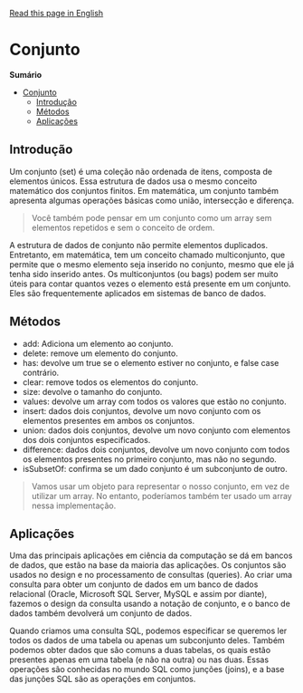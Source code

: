 [Read this page in English](./README-en.md)

# Conjunto

**Sumário**

- [Conjunto](#conjunto)
  - [Introdução](#introdução)
  - [Métodos](#métodos)
  - [Aplicações](#aplicações)

## Introdução

Um conjunto (set) é uma coleção não ordenada de itens, composta de elementos únicos. Essa estrutura de dados usa o mesmo conceito matemático dos conjuntos finitos. Em matemática, um conjunto também apresenta algumas operações básicas como união, intersecção e diferença.

> Você também pode pensar em um conjunto como um array sem elementos repetidos e sem o conceito de ordem.

A estrutura de dados de conjunto não permite elementos duplicados. Entretanto, em matemática, tem um conceito chamado multiconjunto, que permite que o mesmo elemento seja inserido no conjunto, mesmo que ele já tenha sido inserido antes. Os multiconjuntos (ou bags) podem ser muito úteis para contar quantos vezes o elemento está presente em um conjunto. Eles são frequentemente aplicados em sistemas de banco de dados.

## Métodos

- add: Adiciona um elemento ao conjunto.
- delete: remove um elemento do conjunto.
- has: devolve um true se o elemento estiver no conjunto, e false case contrário.
- clear: remove todos os elementos do conjunto.
- size: devolve o tamanho do conjunto.
- values: devolve um array com todos os valores que estão no conjunto.
- insert: dados dois conjuntos, devolve um novo conjunto com os elementos presentes em ambos os conjuntos.
- union: dados dois conjuntos, devolve um novo conjunto com elementos dos dois conjuntos especificados.
- difference: dados dois conjuntos, devolve um novo conjunto com todos os elementos presentes no primeiro conjunto, mas não no segundo.
- isSubsetOf: confirma se um dado conjunto é um subconjunto de outro.

> Vamos usar um objeto para representar o nosso conjunto, em vez de utilizar um array. No entanto, poderíamos também ter usado um array nessa implementação.

## Aplicações

Uma das principais aplicações em ciência da computação se dá em bancos de dados, que estão na base da maioria das aplicações. Os conjuntos são usados no design e no processamento de consultas (queries). Ao criar uma consulta para obter um conjunto de dados em um banco de dados relacional (Oracle, Microsoft SQL Server, MySQL e assim por diante), fazemos o design da consulta usando a notação de conjunto, e o banco de dados também devolverá um conjunto de dados.

Quando criamos uma consulta SQL, podemos especificar se queremos ler todos os dados de uma tabela ou apenas um subconjunto deles. Também podemos obter dados que são comuns a duas tabelas, os quais estão  presentes apenas em uma tabela (e não na outra) ou nas duas. Essas operações são conhecidas no mundo SQL como junções (joins), e a base das junções SQL são as operações em conjuntos.
